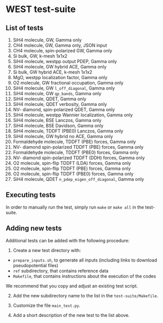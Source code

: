 # WEST test-suite

## List of tests

1. SiH4 molecule, GW, Gamma only
2. CH4 molecule, GW, Gamma only, JSON input
3. CH4 molecule, spin-polarized GW, Gamma only
4. Si bulk, GW, k-mesh 1x1x2
5. SiH4 molecule, westpp output PDEP, Gamma only
6. SiH4 molecule, GW hybrid ACE, Gamma only
7. Si bulk, GW hybrid ACE, k-mesh 1x1x2
8. MgO, westpp localization factor, Gamma only
9. O2 molecule, GW fractional occupation, Gamma only
10. SiH4 molecule, GW `l_off_diagonal`, Gamma only
11. SiH4 molecule, GW `qp_bands`, Gamma only
12. SiH4 molecule, QDET, Gamma only
13. SiH4 molecule, QDET verbosity, Gamma only
14. NV- diamond, spin-polarized QDET, Gamma only
15. SiH4 molecule, westpp Wannier localization, Gamma only
16. SiH4 molecule, BSE Lanczos, Gamma only
17. SiH4 molecule, BSE Davidson, Gamma only
18. SiH4 molecule, TDDFT (PBE0) Lanczos, Gamma only
19. SiH4 molecule, GW hybrid no ACE, Gamma only
20. Formaldehyde molecule, TDDFT (PBE) forces, Gamma only
21. NV- diamond spin-polarized TDDFT (PBE) forces, Gamma only
22. Formaldehyde molecule, TDDFT (PBE0) forces, Gamma only
23. NV- diamond spin-polarized TDDFT (DDH) forces, Gamma only
24. O2 molecule, spin-flip TDDFT (LDA) forces, Gamma only
25. O2 molecule, spin-flip TDDFT (PBE) forces, Gamma only
26. O2 molecule, spin-flip TDDFT (PBE0) forces, Gamma only
27. SiH4 molecule, QDET `n_pdep_eigen_off_diagonal`, Gamma only

## Executing tests

In order to manually run the test, simply run `make` or `make all` in the test-suite.

## Adding new tests

Additional tests can be added with the following procedure:

1) Create a new test directory with:
  - `prepare_inputs.sh`, to generate all inputs (including links to download pseudopotential files)
  - `ref` subdirectory, that contains reference data
  - `Makefile`, that contains instructions about the execution of the codes

We recommend that you copy and adjust an existing test script.

2) Add the new subdirectory name to the list in the `test-suite/Makefile`.

3) Customize the file `main_test.py`.

4) Add a short description of the new test to the list above.
